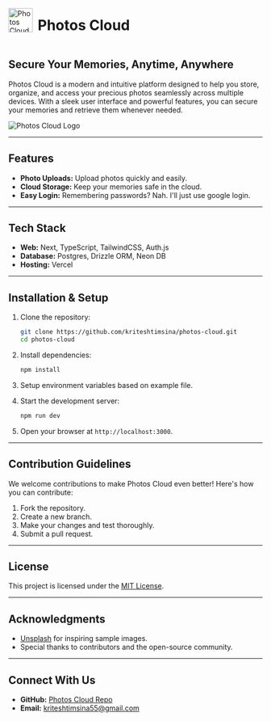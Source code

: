 <div style="display: flex; align-items: center;">
  <img src="https://photoscloud.vercel.app/_next/image?url=%2F_next%2Fstatic%2Fmedia%2Flogo.47ee81f8.png&w=48&q=75" alt="Photos Cloud Logo" width="48" />
  <h1 style="margin-left: 10px;">Photos Cloud</h1>
</div>

## Secure Your Memories, Anytime, Anywhere

Photos Cloud is a modern and intuitive platform designed to help you store, organize, and access your precious photos seamlessly across multiple devices. With a sleek user interface and powerful features, you can secure your memories and retrieve them whenever needed.

![Photos Cloud Logo](https://photoscloud.vercel.app/og-image.png)

---

## Features

- **Photo Uploads:** Upload photos quickly and easily.
- **Cloud Storage:** Keep your memories safe in the cloud.
- **Easy Login:** Remembering passwords? Nah. I'll just use google login.

---

## Tech Stack

- **Web:** Next, TypeScript, TailwindCSS, Auth.js
- **Database:** Postgres, Drizzle ORM, Neon DB
- **Hosting:** Vercel

---

## Installation & Setup

1. Clone the repository:

   ```bash
   git clone https://github.com/kriteshtimsina/photos-cloud.git
   cd photos-cloud
   ```

2. Install dependencies:

   ```bash
   npm install
   ```

3. Setup environment variables based on example file.

4. Start the development server:

   ```bash
   npm run dev
   ```

5. Open your browser at `http://localhost:3000`.

---

## Contribution Guidelines

We welcome contributions to make Photos Cloud even better! Here's how you can contribute:

1. Fork the repository.
2. Create a new branch.
3. Make your changes and test thoroughly.
4. Submit a pull request.

---

## License

This project is licensed under the [MIT License](LICENSE).

---

## Acknowledgments

- [Unsplash](https://unsplash.com) for inspiring sample images.
- Special thanks to contributors and the open-source community.

---

## Connect With Us

- **GitHub:** [Photos Cloud Repo](https://github.com/kriteshtimsina/photos-cloud)
- **Email:** kriteshtimsina55@gmail.com
